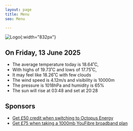 ```yaml
---
layout: page
title: Menu
seo: Menu

---
```


![Logo](/images/logo.jpg){:width="832px"}

<!-- weather_marker starts -->
## On Friday, 13 June 2025

- The average temperature today is 18.64˚C,
- With highs of 19.73˚C and lows of 17.75˚C,
- It may feel like 18.26˚C with few clouds
- The wind speed is 4.12m/s and visibility is 10000m
- The pressure is 1018hPa and humidity is 65%
- The sun will rise at 03:48 and set at 20:28

<!-- weather_marker ends -->

## Sponsors

- [Get £50 credit when switching to Octopus Energy](https://bit.ly/3oD1nnS)
- [Get £75 when taking a 1000mb YouFibre broadband plan](https://aklam.io/91zWhU?)
